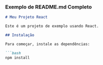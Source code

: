 
### Exemplo de README.md Completo

```markdown
# Meu Projeto React

Este é um projeto de exemplo usando React.

## Instalação

Para começar, instale as dependências:

```bash
npm install
